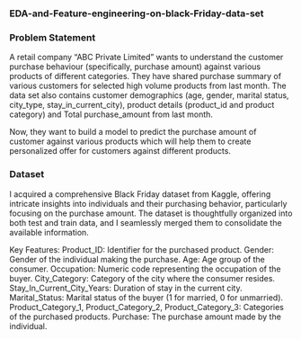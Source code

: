 ### EDA-and-Feature-engineering-on-black-Friday-data-set
### Problem Statement
A retail company “ABC Private Limited” wants to understand the customer purchase behaviour (specifically, purchase amount) against various products of different categories. They have shared purchase summary of various customers for selected high volume products from last month. The data set also contains customer demographics (age, gender, marital status, city_type, stay_in_current_city), product details (product_id and product category) and Total purchase_amount from last month.

Now, they want to build a model to predict the purchase amount of customer against various products which will help them to create personalized offer for customers against different products.

### Dataset
I acquired a comprehensive Black Friday dataset from Kaggle, offering intricate insights into individuals and their purchasing behavior, particularly focusing on the purchase amount. The dataset is thoughtfully organized into both test and train data, and I seamlessly merged them to consolidate the available information.

Key Features:
Product_ID: Identifier for the purchased product.
Gender: Gender of the individual making the purchase.
Age: Age group of the consumer.
Occupation: Numeric code representing the occupation of the buyer.
City_Category: Category of the city where the consumer resides.
Stay_In_Current_City_Years: Duration of stay in the current city.
Marital_Status: Marital status of the buyer (1 for married, 0 for unmarried).
Product_Category_1, Product_Category_2, Product_Category_3: Categories of the purchased products.
Purchase: The purchase amount made by the individual.










